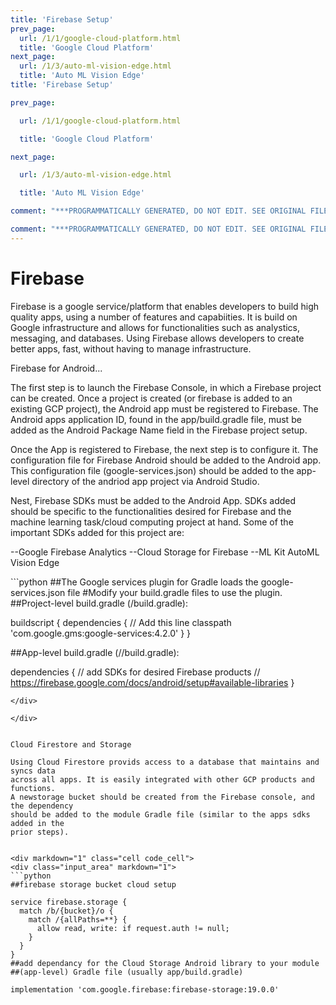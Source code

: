```yaml
---
title: 'Firebase Setup'
prev_page:
  url: /1/1/google-cloud-platform.html
  title: 'Google Cloud Platform'
next_page:
  url: /1/3/auto-ml-vision-edge.html
  title: 'Auto ML Vision Edge'
title: 'Firebase Setup'

prev_page:

  url: /1/1/google-cloud-platform.html

  title: 'Google Cloud Platform'

next_page:

  url: /1/3/auto-ml-vision-edge.html

  title: 'Auto ML Vision Edge'

comment: "***PROGRAMMATICALLY GENERATED, DO NOT EDIT. SEE ORIGINAL FILES IN /content***"

comment: "***PROGRAMMATICALLY GENERATED, DO NOT EDIT. SEE ORIGINAL FILES IN /content***"
---
```

Firebase
==============
Firebase is a google service/platform that enables developers to build high quality apps, 
using a number of features and capabiities. It is build on Google infrastructure and 
allows for functionalities such as analystics, messaging, and databases. Using Firebase 
allows developers to create better apps, fast, without having to manage infrastructure.

Firebase for Android...

The first step is to launch the Firebase Console, in which a Firebase project can be created. 
Once a project is created (or firebase is added to an existing GCP project), the Android app 
must be registered to Firebase. The Android apps application ID, found in the 
app/build.gradle file, must be added as the Android Package Name field in the Firebase 
project setup. 

Once the App is registered to Firebase, the next step is to configure it. The configuration 
file for Firebase Android should be added to the Android app. This configuration file 
(google-services.json) should be added to the app-level directory of the andriod app 
project via Android Studio.   

Nest, Firebase SDKs must be added to the Android App. SDKs added should be specific to 
the functionalities desired for Firebase and the machine learning task/cloud computing
project at hand. Some of the important SDKs added for this project are:

--Google Firebase Analytics
--Cloud Storage for Firebase
--ML Kit AutoML Vision Edge


<div markdown="1" class="cell code_cell">
<div class="input_area" markdown="1">
```python
##The Google services plugin for Gradle loads the google-services.json file 
#Modify your build.gradle files to use the plugin.
##Project-level build.gradle (<project>/build.gradle):

buildscript {
  dependencies {
    // Add this line
    classpath 'com.google.gms:google-services:4.2.0'
  }
}

##App-level build.gradle (<project>/<app-module>/build.gradle):

dependencies {
  // add SDKs for desired Firebase products
  // https://firebase.google.com/docs/android/setup#available-libraries
}

```
</div>

</div>


Cloud Firestore and Storage

Using Cloud Firestore provids access to a database that maintains and syncs data 
across all apps. It is easily integrated with other GCP products and functions. 
A newstorage bucket should be created from the Firebase console, and the dependency 
should be added to the module Gradle file (similar to the apps sdks added in the
prior steps).


<div markdown="1" class="cell code_cell">
<div class="input_area" markdown="1">
```python
##firebase storage bucket cloud setup

service firebase.storage {
  match /b/{bucket}/o {
    match /{allPaths=**} {
      allow read, write: if request.auth != null;
    }
  }
}
##add dependancy for the Cloud Storage Android library to your module 
##(app-level) Gradle file (usually app/build.gradle)

implementation 'com.google.firebase:firebase-storage:19.0.0'
```
</div>


